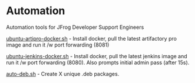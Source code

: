 # Automation
Automation tools for JFrog Developer Support Engineers

[ubuntu-artipro-docker.sh](https://github.com/joeyfrog/Automation/blob/master/ubuntu-artipro-docker.sh) - Install docker, pull the latest artifactory pro image and run it /w port forwarding (8081)

[ubuntu-jenkins-docker.sh](https://github.com/joeyfrog/Automation/blob/master/ubuntu-jenkins-docker.sh) - Install docker, pull the latest jenkins image and run it /w port forwarding (8080). Also prompts initial admin pass (after 15s).

[auto-deb.sh](https://github.com/joeyfrog/Automation/blob/master/auto-deb.sh) - Create X unique .deb packages.
